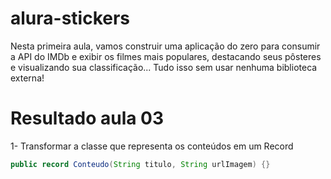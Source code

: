 # alura-stickers
Nesta primeira aula, vamos construir uma aplicação do zero para consumir a API do IMDb e exibir os filmes mais populares, destacando seus pôsteres e visualizando sua classificação... Tudo isso sem usar nenhuma biblioteca externa!

# Resultado aula 03

1- Transformar a classe que representa os conteúdos em um Record

```java
public record Conteudo(String titulo, String urlImagem) {}
```

